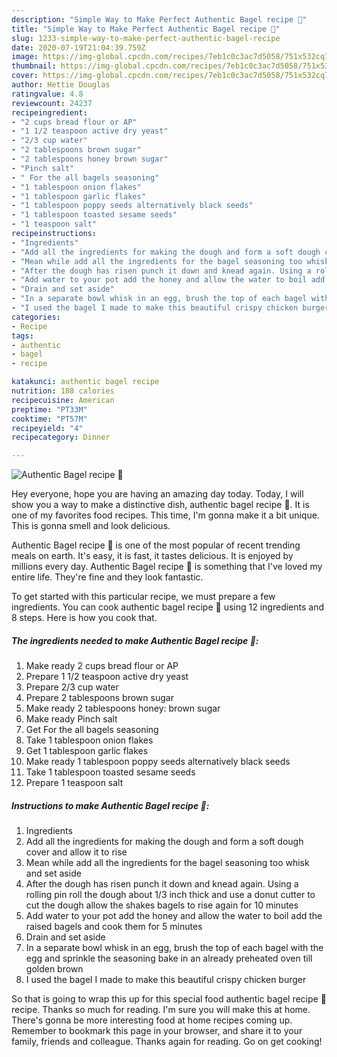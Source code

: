```yaml
---
description: "Simple Way to Make Perfect Authentic Bagel recipe 🥯"
title: "Simple Way to Make Perfect Authentic Bagel recipe 🥯"
slug: 1233-simple-way-to-make-perfect-authentic-bagel-recipe
date: 2020-07-19T21:04:39.759Z
image: https://img-global.cpcdn.com/recipes/7eb1c0c3ac7d5058/751x532cq70/authentic-bagel-recipe-🥯-recipe-main-photo.jpg
thumbnail: https://img-global.cpcdn.com/recipes/7eb1c0c3ac7d5058/751x532cq70/authentic-bagel-recipe-🥯-recipe-main-photo.jpg
cover: https://img-global.cpcdn.com/recipes/7eb1c0c3ac7d5058/751x532cq70/authentic-bagel-recipe-🥯-recipe-main-photo.jpg
author: Hettie Douglas
ratingvalue: 4.8
reviewcount: 24237
recipeingredient:
- "2 cups bread flour or AP"
- "1 1/2 teaspoon active dry yeast"
- "2/3 cup water"
- "2 tablespoons brown sugar"
- "2 tablespoons honey brown sugar"
- "Pinch salt"
- " For the all bagels seasoning"
- "1 tablespoon onion flakes"
- "1 tablespoon garlic flakes"
- "1 tablespoon poppy seeds alternatively black seeds"
- "1 tablespoon toasted sesame seeds"
- "1 teaspoon salt"
recipeinstructions:
- "Ingredients"
- "Add all the ingredients for making the dough and form a soft dough cover and allow it to rise"
- "Mean while add all the ingredients for the bagel seasoning too whisk and set aside"
- "After the dough has risen punch it down and knead again. Using a rolling pin roll the dough about 1/3 inch thick and use a donut cutter to cut the dough allow the shakes bagels to rise again for 10 minutes"
- "Add water to your pot add the honey and allow the water to boil add the raised bagels and cook them for 5 minutes"
- "Drain and set aside"
- "In a separate bowl whisk in an egg, brush the top of each bagel with the egg and sprinkle the seasoning bake in an already preheated oven till golden brown"
- "I used the bagel I made to make this beautiful crispy chicken burger"
categories:
- Recipe
tags:
- authentic
- bagel
- recipe

katakunci: authentic bagel recipe 
nutrition: 188 calories
recipecuisine: American
preptime: "PT33M"
cooktime: "PT57M"
recipeyield: "4"
recipecategory: Dinner

---
```



![Authentic Bagel recipe 🥯](https://img-global.cpcdn.com/recipes/7eb1c0c3ac7d5058/751x532cq70/authentic-bagel-recipe-🥯-recipe-main-photo.jpg)

Hey everyone, hope you are having an amazing day today. Today, I will show you a way to make a distinctive dish, authentic bagel recipe 🥯. It is one of my favorites food recipes. This time, I'm gonna make it a bit unique. This is gonna smell and look delicious.



Authentic Bagel recipe 🥯 is one of the most popular of recent trending meals on earth. It's easy, it is fast, it tastes delicious. It is enjoyed by millions every day. Authentic Bagel recipe 🥯 is something that I've loved my entire life. They're fine and they look fantastic.


To get started with this particular recipe, we must prepare a few ingredients. You can cook authentic bagel recipe 🥯 using 12 ingredients and 8 steps. Here is how you cook that.

<!--inarticleads1-->

##### The ingredients needed to make Authentic Bagel recipe 🥯:

1. Make ready 2 cups bread flour or AP
1. Prepare 1 1/2 teaspoon active dry yeast
1. Prepare 2/3 cup water
1. Prepare 2 tablespoons brown sugar
1. Make ready 2 tablespoons honey: brown sugar
1. Make ready Pinch salt
1. Get  For the all bagels seasoning
1. Take 1 tablespoon onion flakes
1. Get 1 tablespoon garlic flakes
1. Make ready 1 tablespoon poppy seeds alternatively black seeds
1. Take 1 tablespoon toasted sesame seeds
1. Prepare 1 teaspoon salt




<!--inarticleads2-->

##### Instructions to make Authentic Bagel recipe 🥯:

1. Ingredients
1. Add all the ingredients for making the dough and form a soft dough cover and allow it to rise
1. Mean while add all the ingredients for the bagel seasoning too whisk and set aside
1. After the dough has risen punch it down and knead again. Using a rolling pin roll the dough about 1/3 inch thick and use a donut cutter to cut the dough allow the shakes bagels to rise again for 10 minutes
1. Add water to your pot add the honey and allow the water to boil add the raised bagels and cook them for 5 minutes
1. Drain and set aside
1. In a separate bowl whisk in an egg, brush the top of each bagel with the egg and sprinkle the seasoning bake in an already preheated oven till golden brown
1. I used the bagel I made to make this beautiful crispy chicken burger




So that is going to wrap this up for this special food authentic bagel recipe 🥯 recipe. Thanks so much for reading. I'm sure you will make this at home. There's gonna be more interesting food at home recipes coming up. Remember to bookmark this page in your browser, and share it to your family, friends and colleague. Thanks again for reading. Go on get cooking!
